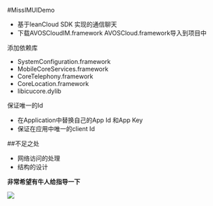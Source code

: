 #MissIMUIDemo

* 基于leanCloud SDK 实现的通信聊天
* 下载AVOSCloudIM.framework AVOSCloud.framework导入到项目中

添加依赖库

* SystemConfiguration.framework
* MobileCoreServices.framework
* CoreTelephony.framework
* CoreLocation.framework
* libicucore.dylib

保证唯一的Id

* 在Application中替换自己的App Id 和App Key
* 保证在应用中唯一的client Id

##不足之处

* 网络访问的处理
* 结构的设计

**非常希望有牛人给指导一下**

![](http://websources.qiniudn.com/iOS/image.jpg)
